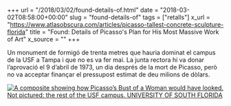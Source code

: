 +++
url = "/2018/03/02/found-details-of.html"
date = "2018-03-02T08:58:00+00:00"
slug = "found-details-of"
tags = ["retalls"]
x_url = "https://www.atlasobscura.com/articles/picasso-tallest-concrete-sculpture-florida"
title = "Found: Details of Picasso's Plan for His Most Massive Work of Art"
x_source = ""
+++


Un monument de formigó de trenta metres que hauria dominat el campus de la USF a Tampa i que no es va fer mai. La junta rectora hi va donar l’aprovació el 9 d’abril de 1973, un dia després de la mort de Picasso, però no va acceptar finançar el pressupost estimat de deu milions de dòlars.

<a href="https://www.atlasobscura.com/articles/picasso-tallest-concrete-sculpture-florida" title="Found: Details of Picasso's Plan for His Most Massive Work of Art"><img src="https://img.atlasobscura.com/7MBj4E8-9nqrirgNpucFKGWizNrKgZmVCFO-PDD3IeA/rs:fill:12000:12000/q:81/sm:1/scp:1/ar:1/aHR0cHM6Ly9hdGxh/cy1kZXYuczMuYW1h/em9uYXdzLmNvbS91/cGxvYWRzL2Fzc2V0/cy9iNWQ3NTMyNjQ0/M2I4ZDI1YmRfQnJl/YXN0X1dvbWFuLmpw/Zw.jpg" alt="A composite showing how Picasso’s Bust of a Woman would have looked. Not pictured: the rest of the USF campus. UNIVERSITY OF SOUTH FLORIDA"></a>